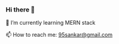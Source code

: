 ### Hi there 👋
🌱 I’m currently learning MERN stack

📫 How to reach me: 95sankar@gmail.com
<!--
**Sankar4595/Sankar4595** is a ✨ _special_ ✨ repository because its `README.md` (this file) appears on your GitHub profile.

<p align="left"> <img src="https://komarev.com/ghpvc/?username=sankar4595&label=Profile%20views&color=0e75b6&style=flat" alt="sankar4595" /> </p>

Here are some ideas to get you started:

- 🔭 I’m currently working on ...
- 🌱 I’m currently learning ...
- 👯 I’m looking to collaborate on ...
- 🤔 I’m looking for help with ...
- 💬 Ask me about ...
- 📫 How to reach me: ...
- 😄 Pronouns: ...
- ⚡ Fun fact: ...
-->

